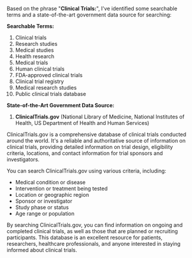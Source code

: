 Based on the phrase "**Clinical Trials:**", I've identified some searchable terms and a state-of-the-art government data source for searching:

**Searchable Terms:**

1. Clinical trials
2. Research studies
3. Medical studies
4. Health research
5. Medical trials
6. Human clinical trials
7. FDA-approved clinical trials
8. Clinical trial registry
9. Medical research studies
10. Public clinical trials database

**State-of-the-Art Government Data Source:**

1. **ClinicalTrials.gov** (National Library of Medicine, National Institutes of Health, US Department of Health and Human Services)

ClinicalTrials.gov is a comprehensive database of clinical trials conducted around the world. It's a reliable and authoritative source of information on clinical trials, providing detailed information on trial design, eligibility criteria, locations, and contact information for trial sponsors and investigators.

You can search ClinicalTrials.gov using various criteria, including:

* Medical condition or disease
* Intervention or treatment being tested
* Location or geographic region
* Sponsor or investigator
* Study phase or status
* Age range or population

By searching ClinicalTrials.gov, you can find information on ongoing and completed clinical trials, as well as those that are planned or recruiting participants. This database is an excellent resource for patients, researchers, healthcare professionals, and anyone interested in staying informed about clinical trials.